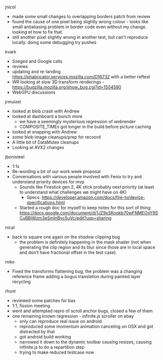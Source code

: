 jnicol
  * made some small changes to overlapping borders patch from review
  * found the cause of one pixel being slightly wrong colour - looks like small antialiasing problem in border code even without my change. looking at how to fix that.
  * still another pixel slightly wrong in another test, but can't reproduce locally.  doing some debugging try pushes

kvark
  * Szeged and Google calls
  * reviews
  * updating and re-landing https://phabricator.services.mozilla.com/D16732 with a better reftest
  * WR looking at slow 3D transform renderings - https://bugzilla.mozilla.org/show_bug.cgi?id=1504590
  * WebGPU discussions

jrmuizel
  * looked at blob crash with Andrew
  * looked at dashboard a bunch more
    * we have a seemingly mysterious regression of webrender
    * COMPOSITE_TIMEs got longer in the build before picture caching
  * looked at snapping with Andrew
  * some blob image cleanups/prep for recoord
  * A little bit of DataMutex cleanups
  * Looking at AVX2 changes

jbonisteel
  * 1:1s
  * Re-wording a bit of our work week proposal
  * Conversations with various people involved with Fenix to try and understand priority devices for mvp
    * Sounds like Firestick gen 2, 4K stick probably next priority (at least to understand what challenges we might have on 4K)
      * Specs: https://developer.amazon.com/docs/fire-tv/device-specifications.html
    * Started a rough doc for myself to keep notes for this sort of thing: https://docs.google.com/document/d/1JZ9xSKookb70wFNMEOnY9SCuBBiWzm3eSmInByc5uVc/edit?usp=sharing

nical
  * back to square one again on the shadow clipping bug
    * the problem is definitely happening in the mask shader (not when generating the clip region and its blur since those are in local space and don't have fractional offset in the test case).

miko
  * Fixed the transforms flattening bug, the problem was a changing reference frame adding a bogus translation during painted layer recycling

rhunt
  * reviewed some patches for bas
  * 1:1, fission meeting
  * went and attempted repro of scroll anchor bugs, closed a few of them
  * one remaining known regression - infinite.js scroller on ebay
    * only can reproduce real issue on android
    * reproduced some momentum animation canceling on OSX and got distracted by that
    * got android build working
    * narrowed it down to the dynamic toolbar causing resizes, causing infinite.js to do a repartition step
    * trying to make reduced testcase now
